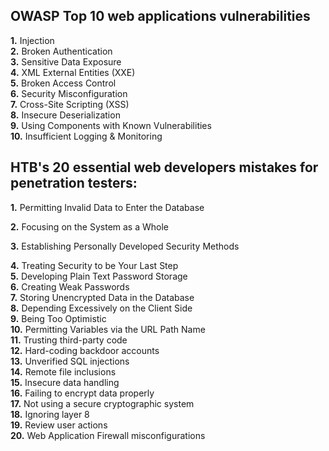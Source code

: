

**OWASP Top 10 web applications vulnerabilities**
---
**1.** Injection  
**2.** Broken Authentication   
**3.** Sensitive Data Exposure  
**4.** XML External Entities (XXE)  
**5.** Broken Access Control  
**6.** Security Misconfiguration  
**7.** Cross-Site Scripting (XSS)  
**8.** Insecure Deserialization  
**9.** Using Components with Known Vulnerabilities  
**10.** Insufficient Logging & Monitoring  






**HTB's 20 essential web developers mistakes for penetration testers:**
---

**1.** Permitting Invalid Data to Enter the Database  


**2.** Focusing on the System as a Whole   


**3.** Establishing Personally Developed Security Methods   


**4.** Treating Security to be Your Last Step   
**5.** Developing Plain Text Password Storage    
**6.** Creating Weak Passwords    
**7.** Storing Unencrypted Data in the Database  
**8.** Depending Excessively on the Client Side  
**9.** Being Too Optimistic  
**10.** Permitting Variables via the URL Path Name  
**11.** Trusting third-party code  
**12.** Hard-coding backdoor accounts  
**13.** Unverified SQL injections  
**14.** Remote file inclusions  
**15.** Insecure data handling  
**16.** Failing to encrypt data properly  
**17.** Not using a secure cryptographic system  
**18.** Ignoring layer 8  
**19.** Review user actions  
**20.** Web Application Firewall misconfigurations  
